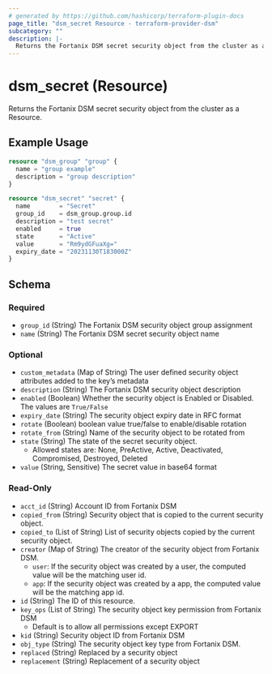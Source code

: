 ```yaml
---
# generated by https://github.com/hashicorp/terraform-plugin-docs
page_title: "dsm_secret Resource - terraform-provider-dsm"
subcategory: ""
description: |-
  Returns the Fortanix DSM secret security object from the cluster as a Resource.
---
```


# dsm_secret (Resource)

Returns the Fortanix DSM secret security object from the cluster as a Resource.

## Example Usage

```terraform
resource "dsm_group" "group" {
  name = "group example"
  description = "group description"
}

resource "dsm_secret" "secret" {
  name        = "Secret"
  group_id    = dsm_group.group.id
  description = "test secret"
  enabled     = true
  state       = "Active"
  value       = "Rm9ydGFuaXg="
  expiry_date = "20231130T183000Z"
}
```

<!-- schema generated by tfplugindocs -->
## Schema

### Required

- `group_id` (String) The Fortanix DSM security object group assignment
- `name` (String) The Fortanix DSM secret security object name

### Optional

- `custom_metadata` (Map of String) The user defined security object attributes added to the key’s metadata
- `description` (String) The Fortanix DSM security object description
- `enabled` (Boolean) Whether the security object is Enabled or Disabled. The values are `True/False`
- `expiry_date` (String) The security object expiry date in RFC format
- `rotate` (Boolean) boolean value true/false to enable/disable rotation
- `rotate_from` (String) Name of the security object to be rotated from
- `state` (String) The state of the secret security object.
   * Allowed states are: None, PreActive, Active, Deactivated, Compromised, Destroyed, Deleted
- `value` (String, Sensitive) The secret value in base64 format

### Read-Only

- `acct_id` (String) Account ID from Fortanix DSM
- `copied_from` (String) Security object that is copied to the current security object.
- `copied_to` (List of String) List of security objects copied by the current security object.
- `creator` (Map of String) The creator of the security object from Fortanix DSM.
   * `user`: If the security object was created by a user, the computed value will be the matching user id.
   * `app`: If the security object was created by a app, the computed value will be the matching app id.
- `id` (String) The ID of this resource.
- `key_ops` (List of String) The security object key permission from Fortanix DSM
   * Default is to allow all permissions except EXPORT
- `kid` (String) Security object ID from Fortanix DSM
- `obj_type` (String) The security object key type from Fortanix DSM.
- `replaced` (String) Replaced by a security object
- `replacement` (String) Replacement of a security object
